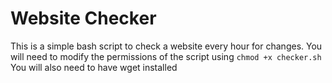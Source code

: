 # Website Checker

This is a simple bash script to check a website every hour for changes.
You will need to modify the permissions of the script using `chmod +x checker.sh`
You will also need to have wget installed
